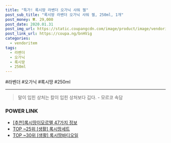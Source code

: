 ```yaml
--- 
title: "특가! 록시땅 라벤더 오가닉 샤워 젤" 
post_sub_title: "록시땅 라벤더 오가닉 샤워 젤, 250ml, 1개" 
post_money: ₩. 29,000 
post_date: 2020.01.31 
post_img_url: https://static.coupangcdn.com/image/product/image/vendoritem/2019/04/04/3149447521/59c3209e-312d-428a-a38c-d1699307ba15.jpg 
post_link_url: https://coupa.ng/bnHVig 
categories: 
  - vendoritem 
tags: 
  - 라벤더 
  - 오가닉 
  - 록시땅 
  - 250ml 
--- 
```

  #라벤더 #오가닉 #록시땅 #250ml 
<hr> 

> 말이 입힌 상처는 칼이 입힌 상처보다 깁다. - 모르코 속담 


### POWER LINK

* <a href="https://blog.naver.com/fasyy4321/221786104908" target="_blank">[추천]록시땅이모르뗄 47가지 정보</a>
* <a href="https://blog.naver.com/fasyy4321/221779892873" target="_blank"> TOP ~25위 [생활] 록시땅세트</a>
* <a href="https://blog.naver.com/fasyy4321/221779762490" target="_blank"> TOP ~30위 [생활] 록시땅바디오일</a>
